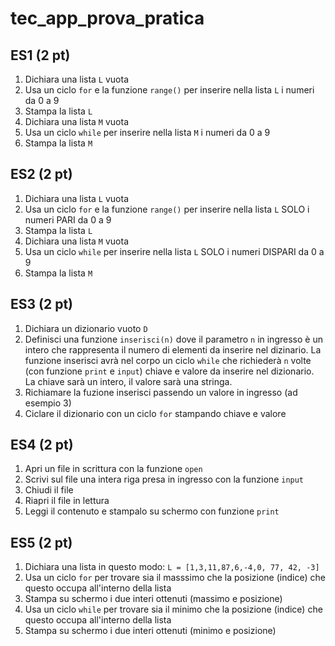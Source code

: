 # tec_app_prova_pratica

## ES1 (2 pt)

1. Dichiara una lista `L` vuota
2. Usa un ciclo `for` e la funzione `range()` per inserire nella lista `L` i numeri da 0 a 9
3. Stampa la lista `L`
4. Dichiara una lista `M` vuota
5. Usa un ciclo `while` per inserire nella lista `M` i numeri da 0 a 9
6. Stampa la lista `M`

## ES2 (2 pt)

1. Dichiara una lista `L` vuota
2. Usa un ciclo `for` e la funzione `range()` per inserire nella lista `L` SOLO i numeri PARI da 0 a 9
3. Stampa la lista `L`
4. Dichiara una lista `M` vuota
5. Usa un ciclo `while` per inserire nella lista `L` SOLO i numeri DISPARI da 0 a 9
6. Stampa la lista `M`


## ES3 (2 pt)

1. Dichiara un dizionario vuoto `D`
2. Definisci una funzione `inserisci(n)` dove il parametro `n` in ingresso è un intero che rappresenta il numero di elementi da inserire nel dizinario. La funzione inserisci avrà nel corpo un ciclo `while` che richiederà `n` volte (con funzione `print` e `input`) chiave e valore da inserire nel dizionario. La chiave sarà un intero, il valore sarà una stringa.
3. Richiamare la fuzione inserisci passendo un valore in ingresso (ad esempio 3)
4. Ciclare il dizionario con un ciclo `for` stampando chiave e valore

## ES4 (2 pt)

1. Apri un file in scrittura con la funzione `open`
2. Scrivi sul file una intera riga presa in ingresso con la funzione `input`
3. Chiudi il file
4. Riapri il file in lettura
5. Leggi il contenuto e stampalo su schermo con funzione `print`

## ES5 (2 pt)

1. Dichiara una lista in questo modo: `L = [1,3,11,87,6,-4,0, 77, 42, -3]`
2. Usa un ciclo `for` per trovare sia il masssimo che la posizione (indice) che questo occupa all'interno della lista
3. Stampa su schermo i due interi ottenuti (massimo e posizione)
4. Usa un ciclo `while` per trovare sia il minimo che la posizione (indice) che questo occupa all'interno della lista
5. Stampa su schermo i due interi ottenuti (minimo e posizione)
